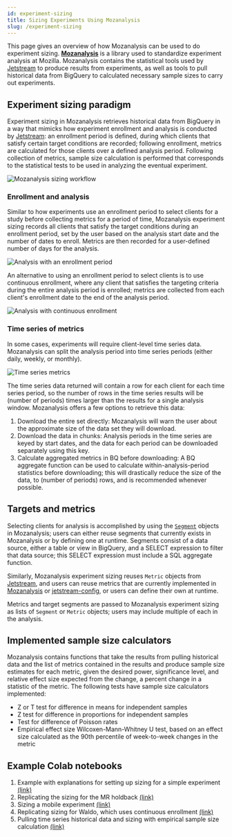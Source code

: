 ```yaml
---
id: experiment-sizing
title: Sizing Experiments Using Mozanalysis
slug: /experiment-sizing
---
```


This page gives an overview of how Mozanalysis can be used to do experiment sizing. **[Mozanalysis]** is a library used to standardize experiment analysis at Mozilla. Mozanalysis contains the statistical tools used by [Jetstream] to produce results from experiments, as well as tools to pull historical data from BigQuery to calculated necessary sample sizes to carry out experiments.

## Experiment sizing paradigm

Experiment sizing in Mozanalysis retrieves historical data from BigQuery in a way that mimicks how experiment enrollment and analysis is conducted by [Jetstream]: an enrollment period is defined, during which clients that satisfy certain target conditions are recorded; following enrollment, metrics are calculated for those clients over a defined analysis period. Following collection of metrics, sample size calculation is performed that corresponds to the statistical tests to be used in analyzing the eventual experiment. 

<img src="/img/mozanalysis/mozanalysis-sizing.png" alt="Mozanalysis sizing workflow" className="img-lg"/>

### Enrollment and analysis

Similar to how experiments use an enrollment period to select clients for a study before collecting metrics for a period of time, Mozanalysis experiment sizing records all clients that satisfy the target conditions during an enrollment period, set by the user based on the analysis start date and the number of dates to enroll. Metrics are then recorded for a user-defined number of days for the analysis.

<img src="/img/mozanalysis/enrollment-period.png" alt="Analysis with an enrollment period" className="img-lg"/>

An alternative to using an enrollment period to select clients is to use continuous enrollment, where any client that satisfies the targeting criteria during the entire analysis period is enrolled; metrics are collected from each client's enrollment date to the end of the analysis period.

<img src="/img/mozanalysis/continuous-enrollment.png" alt="Analysis with continuous enrollment" className="img-lg"/>

### Time series of metrics

In some cases, experiments will require client-level time series data. Mozanalysis can split the analysis period into time series periods (either daily, weekly, or monthly).

<img src="/img/mozanalysis/time-series.png" alt="Time series metrics" className="img-lg"/>

The time series data returned will contain a row for each client for each time series period, so the number of rows in the time series results will be (number of periods) times larger than the results for a single analysis window. Mozanalysis offers a few options to retrieve this data:

1. Download the entire set directly: Mozanalysis will warn the user about the approximate size of the data set they will download.
2. Download the data in chunks: Analysis periods in the time series are keyed by start dates, and the data for each period can be downloaded separately using this key.
3. Calculate aggregated metrics in BQ before downloading: A BQ aggregate function can be used to calculate within-analysis-period statistics before downloading; this will drastically reduce the size of the data, to (number of periods) rows, and is recommended whenever possible.

## Targets and metrics

Selecting clients for analysis is accomplished by using the [`Segment`](https://github.com/mozilla/mozanalysis/tree/main/src/mozanalysis/segments) objects in Mozanalysis; users can either reuse segments that currently exists in Mozanalysis or by defining one at runtime. Segments consist of a data source, either a table or view in BigQuery, and a SELECT expression to filter that data source; this SELECT expression must include a SQL aggregate function. 

Similarly, Mozanalysis experiment sizing reuses `Metric` objects from [Jetstream](jetstream/metrics.md), and users can reuse metrics that are currently implemented in [Mozanalysis](https://github.com/mozilla/mozanalysis/tree/main/src/mozanalysis/metrics) or [jetstream-config], or users can define their own at runtime.

Metrics and target segments are passed to Mozanalysis experiment sizing as lists of `Segment` or `Metric` objects; users may include multiple of each in the analysis.

## Implemented sample size calculators

Mozanalysis contains functions that take the results from pulling historical data and the list of metrics contained in the results and produce sample size estimates for each metric, given the desired power, significance level, and relative effect size expected from the change, a percent change in a statistic of the metric. The following tests have sample size calculators implemented:

* Z or T test for difference in means for independent samples
* Z test for difference in proportions for independent samples
* Test for difference of Poisson rates
* Empirical effect size Wilcoxen-Mann-Whitney U test, based on an effect size calculated as the 90th percentile of week-to-week changes in the metric


## Example Colab notebooks

1. Example with explanations for setting up sizing for a simple experiment [(link)](https://colab.research.google.com/drive/1VQDrnVWvR_r-oKD8vD3hwNcZWx8Txg1N?usp=sharing)
2. Replicating the sizing for the MR holdback [(link)](https://colab.research.google.com/drive/1r14UMw_lEjtiyc0VVEvQuhadrDLzIyzn?usp=sharing)
3. Sizing a mobile experiment [(link)](https://colab.research.google.com/drive/1wUdfqCoB-mN7Gk1b6_zkAd2KWu8dp8V_?usp=sharing)
4. Replicating sizing for Waldo, which uses continuous enrollment [(link)](https://colab.research.google.com/drive/1_R4zBUnucRPmHwIVLlPTYInDZwTbCn-F?usp=sharing)
5. Pulling time series historical data and sizing with empirical sample size calculation [(link)](https://colab.research.google.com/drive/1-XT2DMfGSqiCS18yGPIGCs_YWg75qZzn?usp=sharing)

[Jetstream]: jetstream/jetstream.md
[jetstream-config]: https://github.com/mozilla/jetstream-config
[mozanalysis]: https://github.com/mozilla/mozanalysis